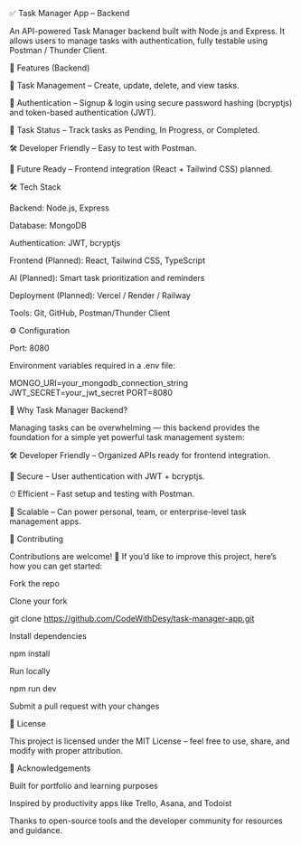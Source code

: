 ✅ Task Manager App – Backend

An API-powered Task Manager backend built with Node.js and Express.
It allows users to manage tasks with authentication, fully testable using Postman / Thunder Client.

🚀 Features (Backend)

📝 Task Management – Create, update, delete, and view tasks.

🔐 Authentication – Signup & login using secure password hashing (bcryptjs) and token-based authentication (JWT).

📅 Task Status – Track tasks as Pending, In Progress, or Completed.

🛠 Developer Friendly – Easy to test with Postman.

🎨 Future Ready – Frontend integration (React + Tailwind CSS) planned.

🛠 Tech Stack

Backend: Node.js, Express

Database: MongoDB

Authentication: JWT, bcryptjs

Frontend (Planned): React, Tailwind CSS, TypeScript

AI (Planned): Smart task prioritization and reminders

Deployment (Planned): Vercel / Render / Railway

Tools: Git, GitHub, Postman/Thunder Client

⚙️ Configuration

Port: 8080

Environment variables required in a .env file:

MONGO_URI=your_mongodb_connection_string
JWT_SECRET=your_jwt_secret
PORT=8080

🤔 Why Task Manager Backend?

Managing tasks can be overwhelming — this backend provides the foundation for a simple yet powerful task management system:

🛠 Developer Friendly – Organized APIs ready for frontend integration.

🔐 Secure – User authentication with JWT + bcryptjs.

⏱ Efficient – Fast setup and testing with Postman.

🚀 Scalable – Can power personal, team, or enterprise-level task management apps.

🤝 Contributing

Contributions are welcome! 🎉
If you’d like to improve this project, here’s how you can get started:

Fork the repo

Clone your fork

git clone https://github.com/CodeWithDesy/task-manager-app.git


Install dependencies

npm install


Run locally

npm run dev


Submit a pull request with your changes

📄 License

This project is licensed under the MIT License – feel free to use, share, and modify with proper attribution.

🙌 Acknowledgements

Built for portfolio and learning purposes

Inspired by productivity apps like Trello, Asana, and Todoist

Thanks to open-source tools and the developer community for resources and guidance.
